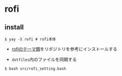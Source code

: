 # rofi

## install 

```console
$ yay -S rofi # rofi本体
```

- [rofiのテーマ類](https://github.com/adi1090x/rofi)をリポジトリを参考にインストールする

- `dotfiles`内のファイルを同期する
```console 
$ bash src/rofi_setting.bash
```


